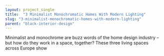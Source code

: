 ```yaml
---
layout: project_single
title:  "3 Minimalist Monochromatic Homes With Modern Lighting"
slug: "3-minimalist-monochromatic-homes-with-modern-lighting"
parent: "black-interior-design"
---
```

Minimalist and monochrome are buzz words of the home design industry – but how do they work in a space, together? These three living spaces across Europe show